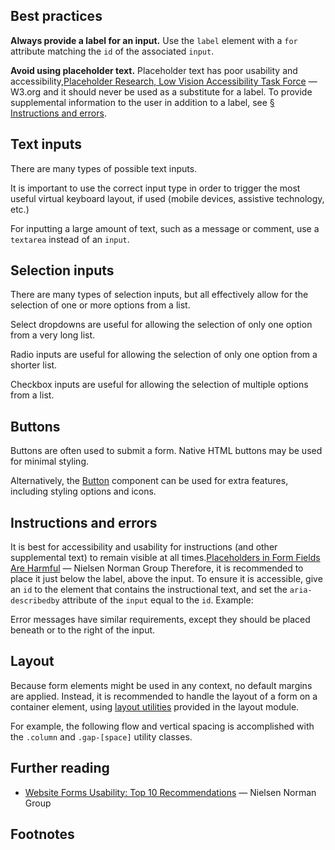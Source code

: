 <!--lead
  Forms allow users to input and submit data. The Design System provides styling for form elements, as well as some best practice considerations for usability and accessibility.
lead-->

## Best practices

**Always provide a label for an input.** Use the `label` element with a `for` attribute matching the `id` of the associated `input`.

**Avoid using placeholder text.** Placeholder text has poor usability and accessibility,<span data-footnote>[Placeholder Research, Low Vision Accessibility Task Force](https://www.w3.org/WAI/GL/low-vision-a11y-tf/wiki/Placeholder_Research) — W3.org</span> and it should never be used as a substitute for a label. To provide supplemental information to the user in addition to a label, see [&sect; Instructions and errors](#instructions-and-errors).

## Text inputs

There are many types of possible text inputs.

<!--twig
{% embed "@tch/includes/example-box/example-box.html.twig" with {
  examples: {
    "HTML": '<input type="text">
<input type="password">
<input type="date">
<input type="month">
<input type="week">
<input type="search">
<input type="email">
<input type="tel">
<input type="number">',
  },
} %}
  {% block result %}
    <div class="grid gap-normal" style="grid-template-columns: auto 1fr">
      <span><code>text</code> input:</span> <input type="text">
      <span><code>search</code> input:</span> <input type="search">
      <span><code>email</code> input:</span> <input type="email">
      <span><code>password</code> input:</span> <input type="password">
      <span><code>date</code> input:</span> <input type="date">
      <span><code>month</code> input:</span> <input type="month">
      <span><code>week</code> input:</span> <input type="week">
      <span><code>tel</code> input:</span> <input type="tel">
      <span><code>number</code> input:</span> <input type="number">
    </div>
  {% endblock %}
{% endembed %}
twig-->

It is important to use the correct input type in order to trigger the most useful virtual keyboard layout, if used (mobile devices, assistive technology, etc.)

For inputting a large amount of text, such as a message or comment, use a `textarea` instead of an `input`.

<!--twig
{% embed "@tch/includes/example-box/example-box.html.twig" with {
  examples: {
    "HTML": '<textarea></textarea>',
  },
} %}
  {% block result %}
    <textarea></textarea>
  {% endblock %}
{% endembed %}
twig-->

## Selection inputs

There are many types of selection inputs, but all effectively allow for the selection of one or more options from a list.

Select dropdowns are useful for allowing the selection of only one option from a very long list.

<!--twig
{% embed "@tch/includes/example-box/example-box.html.twig" with {
  examples: {
    "HTML": '<select>
  <option selected disabled>Select a country</option>
  <option value="Afganistan">Afghanistan</option>
  <option value="Albania">Albania</option>
  <option value="Algeria">Algeria</option>
  <option value="American Samoa">American Samoa</option>
  <option value="Andorra">Andorra</option>
  <option value="Angola">Angola</option>
  <option value="Anguilla">Anguilla</option>
  <option value="Antigua & Barbuda">Antigua & Barbuda</option>
  <option value="Argentina">Argentina</option>
  <option value="Armenia">Armenia</option>
  <option value="Aruba">Aruba</option>
  <option value="Australia">Australia</option>
  <option value="Austria">Austria</option>
  <option value="Azerbaijan">Azerbaijan</option>
  <option value="Bahamas">Bahamas</option>
  <option value="Bahrain">Bahrain</option>
  <option value="Bangladesh">Bangladesh</option>
  ...
</select>',
  },
} %}
  {% block result %}
    <select>
      <option selected disabled>Select a country</option>
      <option value="Afganistan">Afghanistan</option>
      <option value="Albania">Albania</option>
      <option value="Algeria">Algeria</option>
      <option value="American Samoa">American Samoa</option>
      <option value="Andorra">Andorra</option>
      <option value="Angola">Angola</option>
      <option value="Anguilla">Anguilla</option>
      <option value="Antigua & Barbuda">Antigua & Barbuda</option>
      <option value="Argentina">Argentina</option>
      <option value="Armenia">Armenia</option>
      <option value="Aruba">Aruba</option>
      <option value="Australia">Australia</option>
      <option value="Austria">Austria</option>
      <option value="Azerbaijan">Azerbaijan</option>
      <option value="Bahamas">Bahamas</option>
      <option value="Bahrain">Bahrain</option>
      <option value="Bangladesh">Bangladesh</option>
      <option disabled>...</option>
    </select>
  {% endblock %}
{% endembed %}
twig-->

Radio inputs are useful for allowing the selection of only one option from a shorter list.

<!--twig
{% embed "@tch/includes/example-box/example-box.html.twig" with {
  examples: {
    "HTML": '<input type="radio" name="location" id="main" value="main"> <label for="main">Main Campus</label>
<input type="radio" name="location" id="west" value="west"> <label for="west">West Campus</label>
<input type="radio" name="location" id="woodlands" value="woodlands"> <label for="woodlands">The Woodlands</label>',
  },
} %}
  {% block result %}
    <div>
      <input type="radio" name="location" id="main" value="main"> <label for="main">Main Campus</label>
    </div>
    <div>
      <input type="radio" name="location" id="west" value="west"> <label for="west">West Campus</label>
    </div>
    <div>
      <input type="radio" name="location" id="woodlands" value="woodlands"> <label for="woodlands">The Woodlands</label>
    </div>
  {% endblock %}
{% endembed %}
twig-->

Checkbox inputs are useful for allowing the selection of multiple options from a list.

<!--twig
{% embed "@tch/includes/example-box/example-box.html.twig" with {
  examples: {
    "HTML": '<input type="checkbox" name="department" id="heart" value="heart"> <label for="heart">Heart Center</label>
<input type="checkbox" name="department" id="cancer-hematology" value="cancer-hematology"> <label for="cancer-hematology">Cancer &amp Hematology Center</label>
<input type="checkbox" name="department" id="fetal" value="fetal"> <label for="fetal">Fetal Center</label>',
  },
} %}
  {% block result %}
    <div>
      <input type="checkbox" name="department" id="heart" value="heart"> <label for="heart">Heart Center</label>
    </div>
    <div>
      <input type="checkbox" name="department" id="cancer-hematology" value="cancer-hematology"> <label for="cancer-hematology">Cancer &amp Hematology Center</label>
    </div>
    <div>
      <input type="checkbox" name="department" id="fetal" value="fetal"> <label for="fetal">Fetal Center</label>
    </div>
  {% endblock %}
{% endembed %}
twig-->

## Buttons

Buttons are often used to submit a form. Native HTML buttons may be used for minimal styling.

<!--twig
{% embed "@tch/includes/example-box/example-box.html.twig" with {
  examples: {
    "HTML": '<button type="submit">Submit form</button>',
  },
} %}
  {% block result %}
    <button type="submit">Submit form</button>
  {% endblock %}
{% endembed %}
twig-->

Alternatively, the [Button](/components/button) component can be used for extra features, including styling options and icons.

<!--twig
{% embed "@tch/includes/example-box/example-box.html.twig" with {
  examples: {
    "Twig": '{{ include("@tch/components/button/button.html.twig", {
  label: "Submit form",
  type: "submit",
  icon: "chevron-right",
  modifiers: ["icon-right"],
}) }}',
    "HTML": '<button class="Button Button--icon-right" type="submit">
  <svg xmlns="http://www.w3.org/2000/svg" viewBox="0 0 24 24" fill="none" stroke="currentColor" stroke-width="3" stroke-linecap="square"><path d="m9 18 6-6-6-6"></path></svg>
  Submit form
</button>',
  },
} %}
  {% block result %}
    {{ include("@tch/components/button/button.html.twig", {
      label: "Submit form",
      type: "submit",
      icon: "chevron-right",
      modifiers: ["icon-right"],
    }) }}
  {% endblock %}
{% endembed %}
twig-->

## Instructions and errors

It is best for accessibility and usability for instructions (and other supplemental text) to remain visible at all times.<span data-footnote>[Placeholders in Form Fields Are Harmful](https://www.nngroup.com/articles/form-design-placeholders/) — Nielsen Norman Group</span> Therefore, it is recommended to place it just below the label, above the input. To ensure it is accessible, give an `id` to the element that contains the instructional text, and set the `aria-describedby` attribute of the `input` equal to the `id`. Example:

<!--twig
{% embed "@tch/includes/example-box/example-box.html.twig" with {
  examples: {
    "HTML": '<label for="date">Date</label>
<span class="text-x-small" id="date-instructions">MM/DD/YYY</span>
<input type="text" id="date" name="date" aria-describedby="date-instructions">',
  },
} %}
  {% block result %}
    <div class="column gap-tight">
      <div class="column">
        <label for="date">Date</label>
        <span class="text-x-small" id="date-instructions">MM/DD/YYY</span>
      </div>
      <input type="text" id="date" name="date" aria-describedby="date-instructions">
    </div>
  {% endblock %}
{% endembed %}
twig-->

Error messages have similar requirements, except they should be placed beneath or to the right of the input.

<!--twig
{% embed "@tch/includes/example-box/example-box.html.twig" with {
  examples: {
    "HTML": '<label for="email">Email address</label>
<input type="text" id="email" name="email" aria-describedby="email-error">
<span class="form-error" id="email-error">Please provide a valid email address.</span>',
  },
} %}
  {% block result %}
    <div class="column gap-tight">
      <label for="email">Email address</label>
      <input type="text" id="email" name="email" aria-describedby="email-error" value="not&email.com">
      <span class="form-error" id="email-error">Please provide a valid email address.</span>
    </div>
  {% endblock %}
{% endembed %}
twig-->

## Layout

Because form elements might be used in any context, no default margins are applied. Instead, it is recommended to handle the layout of a form on a container element, using [layout utilities](/design/layout#layout-utilities) provided in the layout module.

For example, the following flow and vertical spacing is accomplished with the `.column` and `.gap-[space]` utility classes.

<!--twig
{% embed "@tch/includes/example-box/example-box.html.twig" with {
  examples: {
    "HTML": '<form class="column gap-normal">
  <div class="column gap-tight">
    <div class="column">
      <label for="name">Name</label>
      <span class="text-small" id="name-instructions">Type your full name.</span>
    </div>
    <input type="text" id="name" name="name" aria-describedby="name-instructions">
  </div>
  <div class="column gap-tight">
    <div class="column">
      <label for="email">Email address</label>
      <span class="text-small" id="email-instructions">Provide an email address for us to contact you.</span>
    </div>
    <input type="text" id="email" name="email" aria-describedby="name-instructions">
  </div>
</form>',
  },
} %}
  {% block result %}
    <form class="column gap-normal">
      <div class="column gap-tight">
        <div class="column">
          <label for="name">Name</label>
          <span class="text-small" id="name-instructions">Type your full name.</span>
        </div>
        <input type="text" id="name" name="name" aria-describedby="name-instructions">
      </div>
      <div class="column gap-tight">
        <div class="column">
          <label for="email">Email address</label>
          <span class="text-small" id="email-instructions">Provide an email address for us to contact you.</span>
        </div>
        <input type="text" id="email" name="email" aria-describedby="name-instructions">
      </div>
    </form>
  {% endblock %}
{% endembed %}
twig-->

## Further reading

* [Website Forms Usability: Top 10 Recommendations](https://www.nngroup.com/articles/web-form-design/) — Nielsen Norman Group

## Footnotes
<!--twig {{ include("@tch/components/footnotes/footnotes.html.twig") }} twig-->

<!--
Show something like this https://polaris.shopify.com/design/interaction-states#navigation
https://atlassian.design/patterns/forms/
-->